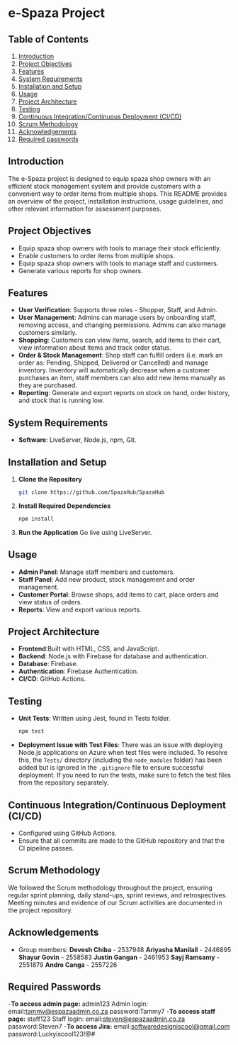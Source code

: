 # e-Spaza Project

## Table of Contents
1. [Introduction](#introduction)
2. [Project Objectives](#project-objectives)
3. [Features](#features)
4. [System Requirements](#system-requirements)
5. [Installation and Setup](#installation-and-setup)
6. [Usage](#usage)
7. [Project Architecture](#project-architecture)
8. [Testing](#testing)
9. [Continuous Integration/Continuous Deployment (CI/CD)](#continuous-integrationcontinuous-deployment-cicd)
10. [Scrum Methodology](#scrum-methodology)
11. [Acknowledgements](#acknowledgements)
12. [Required passwords](#required-passwords)

## Introduction
The e-Spaza project is designed to equip spaza shop owners with an efficient stock management system and provide customers with a convenient way to order items from multiple shops. This README provides an overview of the project, installation instructions, usage guidelines, and other relevant information for assessment purposes.

## Project Objectives
- Equip spaza shop owners with tools to manage their stock efficiently.
- Enable customers to order items from multiple shops.
- Equip spaza shop owners with tools to manage staff and customers.
- Generate various reports for shop owners.

## Features
- **User Verification**: Supports three roles - Shopper, Staff, and Admin.
- **User Management**: Admins can manage users by onboarding staff, removing access, and changing permissions. Admins can also manage customers similarly.
- **Shopping**: Customers can view items, search, add items to their cart, view information about items and track order status.
- **Order & Stock Management**: Shop staff can fulfill orders (i.e. mark an order as: Pending, Shipped, Delivered or Cancelled) and manage inventory. Inventory will automatically decrease when a customer purchases an item, staff members can also add new items manually as they are purchased. 
- **Reporting**: Generate and export reports on stock on hand, order history, and stock that is running low.

## System Requirements
- **Software**: LiveServer, Node.js, npm, Git.

## Installation and Setup
1. **Clone the Repository**
    ```bash
    git clone https://github.com/SpazaHub/SpazaHub
    ```

2. **Install Required Dependencies**
    ```bash
    npm install
    ```

3. **Run the Application**
   Go live using LiveServer.


## Usage
- **Admin Panel**: Manage staff members and customers.
- **Staff Panel**: Add new product, stock management and order management.
- **Customer Portal**: Browse shops, add items to cart, place orders and view status of orders.
- **Reports**: View and export various reports.

## Project Architecture
- **Frontend**:Built with HTML, CSS, and JavaScript.
- **Backend**: Node.js with Firebase for database and authentication.
- **Database**: Firebase.
- **Authentication**: Firebase Authentication.
- **CI/CD**: GitHub Actions.

## Testing
- **Unit Tests**: Written using Jest, found in Tests folder.
    ```bash
    npm test
    ```
- **Deployment Issue with Test Files**: There was an issue with deploying Node.js applications on Azure when test files were included. To resolve this, the `Tests/` directory (including the `node_modules` folder) has been added but is ignored in the `.gitignore` file to ensure successful deployment. If you need to run the tests, make sure to fetch the test files from the repository separately.

## Continuous Integration/Continuous Deployment (CI/CD)
- Configured using GitHub Actions.
- Ensure that all commits are made to the GitHub repository and that the CI pipeline passes.

## Scrum Methodology
We followed the Scrum methodology throughout the project, ensuring regular sprint planning, daily stand-ups, sprint reviews, and retrospectives. Meeting minutes and evidence of our Scrum activities are documented in the project repository.

## Acknowledgements
- Group members:
  **Devesh Chiba** - 2537948
  **Ariyasha Manilall** - 2446895
  **Shayur Govin** - 2558583
  **Justin Gangan** - 2461953
  **Sayj Ramsamy** - 2551879
  **Andre Canga** - 2557226

## Required Passwords
-**To access admin page:** admin123
Admin login:
email:tammy@espazaadmin.co.za
password:Tammy7
-**To access staff page:** staff123
Staff login:
email:steven@espazaadmin.co.za
password:Steven7
-**To access Jira:**
email:softwaredesigniscool@gmail.com
password:Luckyiscool123!@#
